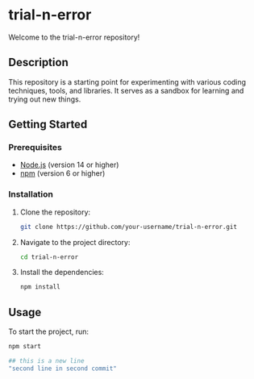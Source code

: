 # trial-n-error

Welcome to the trial-n-error repository!

## Description

This repository is a starting point for experimenting with various coding techniques, tools, and libraries. It serves as a sandbox for learning and trying out new things.

## Getting Started

### Prerequisites

- [Node.js](https://nodejs.org/) (version 14 or higher)
- [npm](https://www.npmjs.com/) (version 6 or higher)

### Installation

1. Clone the repository:
    ```sh
    git clone https://github.com/your-username/trial-n-error.git
    ```
2. Navigate to the project directory:
    ```sh
    cd trial-n-error
    ```
3. Install the dependencies:
    ```sh
    npm install
    ```

## Usage

To start the project, run:
```sh
npm start

## this is a new line
"second line in second commit"